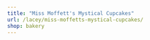```yaml
---
title: "Miss Moffett's Mystical Cupcakes"
url: /lacey/miss-moffetts-mystical-cupcakes/
shop: bakery
---
```

